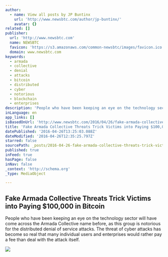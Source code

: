 ```yaml
---
author:
  - name: View all posts by JP Buntinx
    url: 'http://www.newsbtc.com/author/jp-buntinx/'
    avatar: {}
related: []
publisher:
  url: 'http://www.newsbtc.com'
  name: NEWSBTC
  favicon: 'https://s3.amazonaws.com/common-newsbtc/images/favicon.ico'
  domain: www.newsbtc.com
keywords:
  - armada
  - collective
  - denial
  - attacks
  - bitcoin
  - distributed
  - cyber
  - notorious
  - blockchain
  - enterprises
description: 'People who have been keeping an eye on the technology sector will have come across the Armada Collective name before, as this group is notorious for the distributed denial of service attacks. The threat of cyber attacks has become so real that many individual users and enterprises would rather pay a fee than deal with the attack itself.'
inLanguage: en
app_links: []
isBasedOnUrl: 'http://www.newsbtc.com/2016/04/26/fake-armada-collective-threats-trick-victims-paying-100000-bitcoin/'
title: 'Fake Armada Collective Threats Trick Victims into Paying $100,000 in Bitcoin'
datePublished: '2016-04-26T13:25:03.088Z'
dateModified: '2016-04-26T12:35:25.797Z'
starred: false
sourcePath: _posts/2016-04-26-fake-armada-collective-threats-trick-victims-into-paying-dollar10.md
published: true
inFeed: true
hasPage: false
inNav: false
_context: 'http://schema.org'
_type: MediaObject

---
```

<article style=""><h1>Fake Armada Collective Threats Trick Victims into Paying $100,000 in Bitcoin</h1><p>People who have been keeping an eye on the technology sector will have come across the Armada Collective name before, as this group is notorious for the distributed denial of service attacks. The threat of cyber attacks has become so real that many individual users and enterprises would rather pay a fee than deal with the attack itself.</p><img src="http://s3.amazonaws.com/main-newsbtc-images/2016/04/26095545/shutterstock_359466257.jpg" /></article>